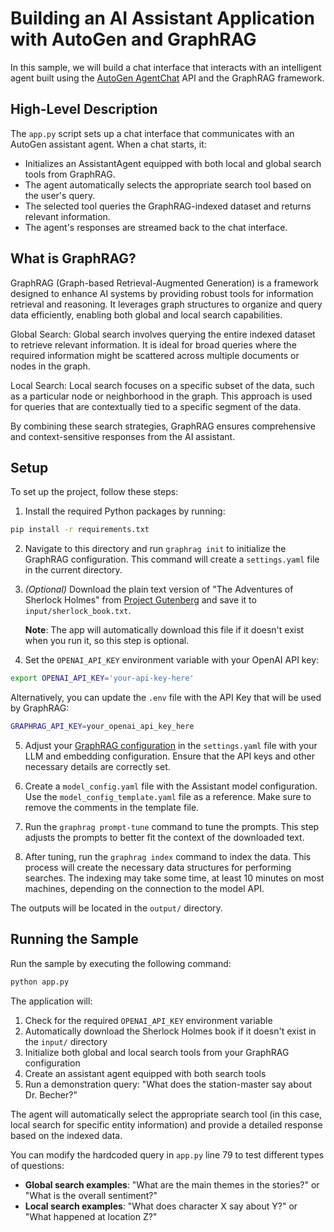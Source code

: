# Building an AI Assistant Application with AutoGen and GraphRAG

In this sample, we will build a chat interface that interacts with an intelligent agent built using the [AutoGen AgentChat](https://microsoft.github.io/autogen/dev/user-guide/agentchat-user-guide/index.html) API and the GraphRAG framework.

## High-Level Description

The `app.py` script sets up a chat interface that communicates with an AutoGen assistant agent. When a chat starts, it:

- Initializes an AssistantAgent equipped with both local and global search tools from GraphRAG.
- The agent automatically selects the appropriate search tool based on the user's query.
- The selected tool queries the GraphRAG-indexed dataset and returns relevant information.
- The agent's responses are streamed back to the chat interface.

## What is GraphRAG?

GraphRAG (Graph-based Retrieval-Augmented Generation) is a framework designed to enhance AI systems by providing robust tools for information retrieval and reasoning. It leverages graph structures to organize and query data efficiently, enabling both global and local search capabilities.

Global Search: Global search involves querying the entire indexed dataset to retrieve relevant information. It is ideal for broad queries where the required information might be scattered across multiple documents or nodes in the graph.

Local Search: Local search focuses on a specific subset of the data, such as a particular node or neighborhood in the graph. This approach is used for queries that are contextually tied to a specific segment of the data.

By combining these search strategies, GraphRAG ensures comprehensive and context-sensitive responses from the AI assistant.

## Setup

To set up the project, follow these steps:

1. Install the required Python packages by running:

```bash
pip install -r requirements.txt
```

2. Navigate to this directory and run `graphrag init` to initialize the GraphRAG configuration. This command will create a `settings.yaml` file in the current directory.

3. _(Optional)_ Download the plain text version of "The Adventures of Sherlock Holmes" from [Project Gutenberg](https://www.gutenberg.org/ebooks/1661) and save it to `input/sherlock_book.txt`.

   **Note**: The app will automatically download this file if it doesn't exist when you run it, so this step is optional.

4. Set the `OPENAI_API_KEY` environment variable with your OpenAI API key:

```bash
export OPENAI_API_KEY='your-api-key-here'
```

Alternatively, you can update the `.env` file with the API Key that will be used by GraphRAG:

```bash
GRAPHRAG_API_KEY=your_openai_api_key_here
```

5. Adjust your [GraphRAG configuration](https://microsoft.github.io/graphrag/config/yaml/) in the `settings.yaml` file with your LLM and embedding configuration. Ensure that the API keys and other necessary details are correctly set.

6. Create a `model_config.yaml` file with the Assistant model configuration. Use the `model_config_template.yaml` file as a reference. Make sure to remove the comments in the template file.

7. Run the `graphrag prompt-tune` command to tune the prompts. This step adjusts the prompts to better fit the context of the downloaded text.

8. After tuning, run the `graphrag index` command to index the data. This process will create the necessary data structures for performing searches. The indexing may take some time, at least 10 minutes on most machines, depending on the connection to the model API.

The outputs will be located in the `output/` directory.

## Running the Sample

Run the sample by executing the following command:

```bash
python app.py
```

The application will:

1. Check for the required `OPENAI_API_KEY` environment variable
2. Automatically download the Sherlock Holmes book if it doesn't exist in the `input/` directory
3. Initialize both global and local search tools from your GraphRAG configuration
4. Create an assistant agent equipped with both search tools
5. Run a demonstration query: "What does the station-master say about Dr. Becher?"

The agent will automatically select the appropriate search tool (in this case, local search for specific entity information) and provide a detailed response based on the indexed data.

You can modify the hardcoded query in `app.py` line 79 to test different types of questions:

- **Global search examples**: "What are the main themes in the stories?" or "What is the overall sentiment?"
- **Local search examples**: "What does character X say about Y?" or "What happened at location Z?"
